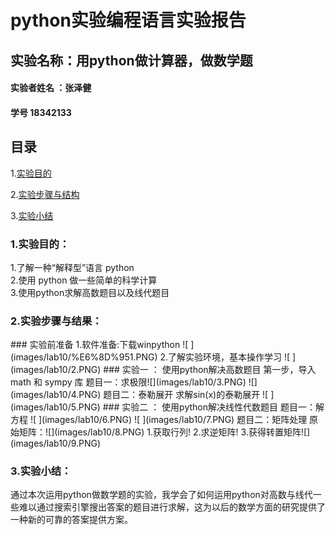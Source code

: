 # python实验编程语言实验报告

## 实验名称：用python做计算器，做数学题
#### 实验者姓名 ：张泽健 
#### 学号 18342133

## 目录
1.[实验目的](#1)<br/>


2.[实验步骤与结构](#2)<br/>


3.[实验小结](#3)<br/>

<h3 id="1">1.实验目的：</h3>	
1.了解一种“解释型”语言 python <br/>
2.使用 python 做一些简单的科学计算<br/>
3.使用python求解高数题目以及线代题目<br/>


<h3 id="2">2.实验步骤与结果：</h3>
###   实验前准备 
1.软件准备:下载winpython
![ ](images/lab10/%E6%8D%951.PNG)
2.了解实验环境，基本操作学习
![ ](images/lab10/2.PNG)
### 实验一 ： 使用python解决高数题目
第一步，导入math 和 sympy 库
题目一：求极限![](images/lab10/3.PNG)    ![](images/lab10/4.PNG)
题目二：泰勒展开
求解sin(x)的泰勒展开
![ ](images/lab10/5.PNG)
### 实验二 ： 使用python解决线性代数题目
题目一：解方程
![ ](images/lab10/6.PNG)
![ ](images/lab10/7.PNG)
题目二：矩阵处理
原始矩阵：![](images/lab10/8.PNG)
1.获取行列!
2.求逆矩阵!
3.获得转置矩阵![](images/lab10/9.PNG)

<h3 id="3">3.实验小结：</h3>
通过本次运用python做数学题的实验，我学会了如何运用python对高数与线代一些难以通过搜索引擎搜出答案的题目进行求解，这为以后的数学方面的研究提供了一种新的可靠的答案提供方案。
